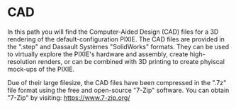# CAD
In this path you will find the Computer-Aided Design (CAD) files for a 3D rendering of the default-configuration PIXIE. The CAD files are provided in the ".step" and Dassault Systèmes "SolidWorks" formats. They can be used to virtually explore the PIXIE's hardware and assembly, create high-resolution renders, or can be combined with 3D printing to create phyiscal mock-ups of the PIXIE. 

Due of their large filesize, the CAD files have been compressed in the ".7z" file format using the free and open-source "7-Zip" software. You can obtain "7-Zip" by visiting:
https://www.7-zip.org/
